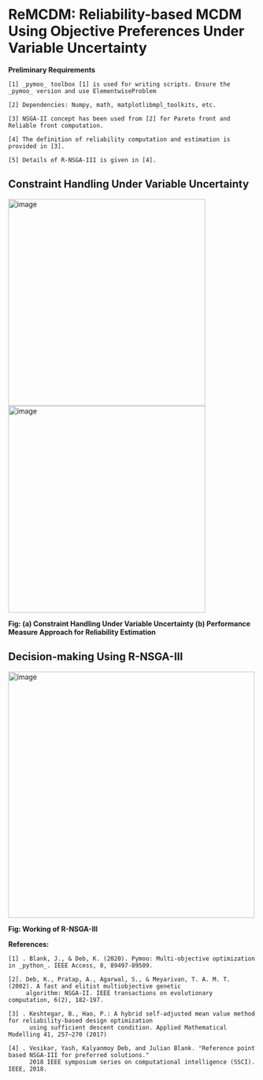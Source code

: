 # ReMCDM: Reliability-based MCDM Using Objective Preferences Under Variable Uncertainty

**Preliminary Requirements**

    [1] _pymoo_ toolbox [1] is used for writing scripts. Ensure the _pymoo_ version and use ElementwiseProblem 

    [2] Dependencies: Numpy, math, matplotlibmpl_toolkits, etc. 

    [3] NSGA-II concept has been used from [2] for Pareto front and Reliable front computation.

    [4] The definition of reliability computation and estimation is provided in [3].

    [5] Details of R-NSGA-III is given in [4].

## Constraint Handling Under Variable Uncertainty

<img src="https://github.com/user-attachments/assets/cf1cbb12-e224-4f94-863f-a2ba7eb06c68" alt="image" width="400" height="420" >

<img src="https://github.com/user-attachments/assets/91197324-b926-4903-98b4-8caf81e3578f" alt="image" width="400" height="420"> 

**Fig: (a) Constraint Handling Under Variable Uncertainty  (b) Performance Measure Approach for Reliability Estimation**

## Decision-making Using R-NSGA-III

<img src="https://github.com/deepanshuIITM/MORODM/assets/137225940/9004e11b-f8c1-41ee-84ab-c5df11a07198" alt="image" width="500">

**Fig: Working of R-NSGA-III**

**References:**

    [1] . Blank, J., & Deb, K. (2020). Pymoo: Multi-objective optimization in _python_. IEEE Access, 8, 89497-89509.

    [2]. Deb, K., Pratap, A., Agarwal, S., & Meyarivan, T. A. M. T. (2002). A fast and elitist multiobjective genetic 
         algorithm: NSGA-II. IEEE transactions on evolutionary computation, 6(2), 182-197.

    [3] . Keshtegar, B., Hao, P.: A hybrid self-adjusted mean value method for reliability-based design optimization 
          using sufficient descent condition. Applied Mathematical Modelling 41, 257–270 (2017)

    [4] . Vesikar, Yash, Kalyanmoy Deb, and Julian Blank. "Reference point based NSGA-III for preferred solutions." 
          2018 IEEE symposium series on computational intelligence (SSCI). IEEE, 2018.
